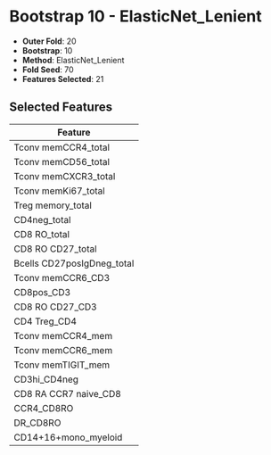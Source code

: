 # Bootstrap 10 - ElasticNet_Lenient

- **Outer Fold**: 20
- **Bootstrap**: 10
- **Method**: ElasticNet_Lenient
- **Fold Seed**: 70
- **Features Selected**: 21

## Selected Features

| Feature |
|---------|
| Tconv memCCR4_total |
| Tconv memCD56_total |
| Tconv memCXCR3_total |
| Tconv memKi67_total |
| Treg memory_total |
| CD4neg_total |
| CD8 RO_total |
| CD8 RO CD27_total |
| Bcells CD27posIgDneg_total |
| Tconv memCCR6_CD3 |
| CD8pos_CD3 |
| CD8 RO CD27_CD3 |
| CD4 Treg_CD4 |
| Tconv memCCR4_mem |
| Tconv memCCR6_mem |
| Tconv memTIGIT_mem |
| CD3hi_CD4neg |
| CD8 RA CCR7 naive_CD8 |
| CCR4_CD8RO |
| DR_CD8RO |
| CD14+16+mono_myeloid |

